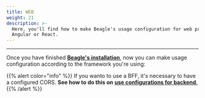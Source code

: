 ```yaml
---
title: WEB
weight: 21
description: >-
  Here, you'll find how to make Beagle's usage configuration for web projects on
  Angular or React.
---
```


---

Once you have finished [**Beagle's installation**,](/home/get-started/installing-beagle/web) now you can make usage configuration according to the framework you're using:

{{% alert color="info" %}}
If you wanto to use a BFF, it's necessary to have a configured CORS. **See how to do this on** [**use configurations for backend**.](/home/get-started/using-beagle/backend#cors)
{{% /alert %}}
